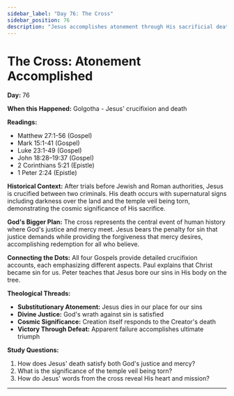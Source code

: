 ```yaml
---
sidebar_label: "Day 76: The Cross"
sidebar_position: 76
description: "Jesus accomplishes atonement through His sacrificial death"
---
```


# The Cross: Atonement Accomplished

**Day:** 76

**When this Happened:** Golgotha - Jesus' crucifixion and death

**Readings:**
- Matthew 27:1-56 (Gospel)
- Mark 15:1-41 (Gospel)
- Luke 23:1-49 (Gospel)
- John 18:28–19:37 (Gospel)
- 2 Corinthians 5:21 (Epistle)
- 1 Peter 2:24 (Epistle)

**Historical Context:** After trials before Jewish and Roman authorities, Jesus is crucified between two criminals. His death occurs with supernatural signs including darkness over the land and the temple veil being torn, demonstrating the cosmic significance of His sacrifice.

**God's Bigger Plan:** The cross represents the central event of human history where God's justice and mercy meet. Jesus bears the penalty for sin that justice demands while providing the forgiveness that mercy desires, accomplishing redemption for all who believe.

**Connecting the Dots:** All four Gospels provide detailed crucifixion accounts, each emphasizing different aspects. Paul explains that Christ became sin for us. Peter teaches that Jesus bore our sins in His body on the tree.

****Theological Threads:****
- **Substitutionary Atonement:** Jesus dies in our place for our sins
- **Divine Justice:** God's wrath against sin is satisfied
- **Cosmic Significance:** Creation itself responds to the Creator's death
- **Victory Through Defeat:** Apparent failure accomplishes ultimate triumph

**Study Questions:**
1. How does Jesus' death satisfy both God's justice and mercy?
2. What is the significance of the temple veil being torn?
3. How do Jesus' words from the cross reveal His heart and mission?

---